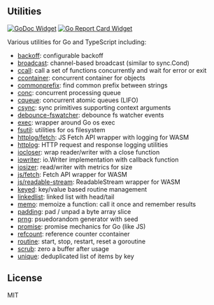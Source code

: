 ## Utilities

[![GoDoc Widget]][GoDoc] [![Go Report Card Widget]][Go Report Card]

[GoDoc]: https://godoc.org/github.com/aperturerobotics/util
[GoDoc Widget]: https://godoc.org/github.com/aperturerobotics/util?status.svg
[Go Report Card Widget]: https://goreportcard.com/badge/github.com/aperturerobotics/util
[Go Report Card]: https://goreportcard.com/report/github.com/aperturerobotics/util

Various utilities for Go and TypeScript including:

 - [backoff]: configurable backoff
 - [broadcast]: channel-based broadcast (similar to sync.Cond)
 - [ccall]: call a set of functions concurrently and wait for error or exit
 - [ccontainer]: concurrent container for objects
 - [commonprefix]: find common prefix between strings
 - [conc]: concurrent processing queue
 - [cqueue]: concurrent atomic queues (LIFO)
 - [csync]: sync primitives supporting context arguments
 - [debounce-fswatcher]: debounce fs watcher events
 - [exec]: wrapper around Go os exec
 - [fsutil]: utilities for os filesystem
 - [httplog/fetch]: JS Fetch API wrapper with logging for WASM
 - [httplog]: HTTP request and response logging utilities
 - [iocloser]: wrap reader/writer with a close function
 - [iowriter]: io.Writer implementation with callback function
 - [iosizer]: read/writer with metrics for size
 - [js/fetch]: Fetch API wrapper for WASM
 - [js/readable-stream]: ReadableStream wrapper for WASM
 - [keyed]: key/value based routine management
 - [linkedlist]: linked list with head/tail
 - [memo]: memoize a function: call it once and remember results
 - [padding]: pad / unpad a byte array slice
 - [prng]: psuedorandom generator with seed
 - [promise]: promise mechanics for Go (like JS)
 - [refcount]: reference counter ccontainer
 - [routine]: start, stop, restart, reset a goroutine
 - [scrub]: zero a buffer after usage
 - [unique]: deduplicated list of items by key

[backoff]: ./backoff
[broadcast]: ./broadcast
[ccall]: ./ccall
[ccontainer]: ./ccontainer
[commonprefix]: ./commonprefix
[conc]: ./conc
[cqueue]: ./cqueue
[csync]: ./csync
[debounce-fswatcher]: ./debounce-fswatcher
[exec]: ./exec
[fsutil]: ./fsutil
[httplog/fetch]: ./httplog/fetch
[httplog]: ./httplog
[iocloser]: ./iocloser
[iowriter]: ./iowriter
[iosizer]: ./iosizer
[js/fetch]: ./js/fetch
[js/readable-stream]: ./js/readable-stream
[keyed]: ./keyed
[linkedlist]: ./linkedlist
[memo]: ./memo
[padding]: ./padding
[prng]: ./prng
[promise]: ./promise
[refcount]: ./refcount
[routine]: ./routine
[scrub]: ./scrub
[unique]: ./unique

## License

MIT
